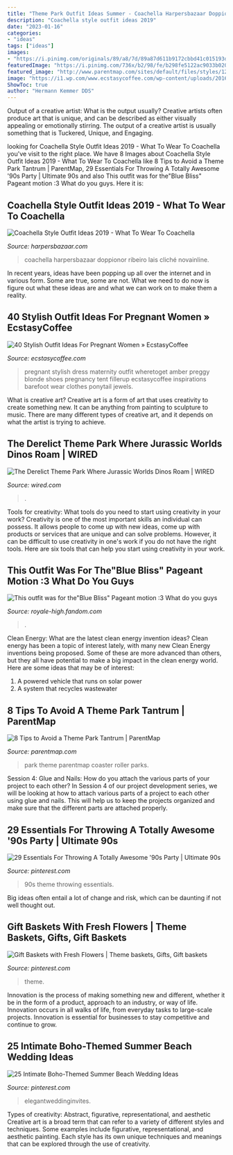 ```yaml
---
title: "Theme Park Outfit Ideas Summer - Coachella Harpersbazaar Doppionor Ribeiro Lais Cliché Novainline"
description: "Coachella style outfit ideas 2019"
date: "2023-01-16"
categories:
- "ideas"
tags: ["ideas"]
images:
- "https://i.pinimg.com/originals/89/a8/7d/89a87d611b9172cbbd41c015193d4cf9.jpg"
featuredImage: "https://i.pinimg.com/736x/b2/98/fe/b298fe5122ac9033b02080e945e43f83.jpg"
featured_image: "http://www.parentmap.com/sites/default/files/styles/1200x1200_scaled/public/2018-05/theme-park-roller-coaster-kids-mom-istock_0.jpg?itok=7RWPzJIm"
image: "https://i1.wp.com/www.ecstasycoffee.com/wp-content/uploads/2016/11/Black-Shift-Dress.jpg?resize=600%2C898"
ShowToc: true
author: "Hermann Kemmer DDS"
---
```



Output of a creative artist: What is the output usually?
Creative artists often produce art that is unique, and can be described as either visually appealing or emotionally stirring. The output of a creative artist is usually something that is Tuckered, Unique, and Engaging.

	

		
looking for Coachella Style Outfit Ideas 2019 - What To Wear To Coachella you've visit to the right place. We have 8 Images about Coachella Style Outfit Ideas 2019 - What To Wear To Coachella like 8 Tips to Avoid a Theme Park Tantrum | ParentMap, 29 Essentials For Throwing A Totally Awesome &#039;90s Party | Ultimate 90s and also This outfit was for the&quot;Blue Bliss&quot; Pageant motion :3 What do you guys. Here it is:
		
    
## Coachella Style Outfit Ideas 2019 - What To Wear To Coachella

<img loading=lazy src="https://hips.hearstapps.com/hmg-prod.s3.amazonaws.com/images/hbz-lais-ribeiro-coachella-outfit-1553030138.jpg?crop=1xw:1xh;center,top&amp;resize=480:*" onerror="this.onerror=null;this.src='https://tse3.mm.bing.net/th?id=OIP.dM6QUChSeOfXa5D-eZojPgHaLH&amp;pid=15.1';" alt="Coachella Style Outfit Ideas 2019 - What To Wear To Coachella">

_Source: harpersbazaar.com_

>coachella harpersbazaar doppionor ribeiro lais cliché novainline. 

	

In recent years, ideas have been popping up all over the internet and in various form. Some are true, some are not. What we need to do now is figure out what these ideas are and what we can work on to make them a reality.

    
## 40 Stylish Outfit Ideas For Pregnant Women » EcstasyCoffee

<img loading=lazy src="https://i1.wp.com/www.ecstasycoffee.com/wp-content/uploads/2016/11/Black-Shift-Dress.jpg?resize=600%2C898" onerror="this.onerror=null;this.src='https://tse3.mm.bing.net/th?id=OIP.kF7D7DKlFeHrC3Wgph5dmwHaLF&amp;pid=15.1';" alt="40 Stylish Outfit Ideas For Pregnant Women » EcstasyCoffee">

_Source: ecstasycoffee.com_

>pregnant stylish dress maternity outfit wheretoget amber preggy blonde shoes pregnancy tent fillerup ecstasycoffee inspirations barefoot wear clothes ponytail jewels. 

	

What is creative art?
Creative art is a form of art that uses creativity to create something new. It can be anything from painting to sculpture to music. There are many different types of creative art, and it depends on what the artist is trying to achieve.

    
## The Derelict Theme Park Where Jurassic Worlds Dinos Roam | WIRED

<img loading=lazy src="https://media.wired.com/photos/5909557b76f462691f0128b3/191:100/pass/h_14212142.jpg" onerror="this.onerror=null;this.src='https://tse3.mm.bing.net/th?id=OIP.ICqzMmJA6spEgkFfYZe2mwHaD4&amp;pid=15.1';" alt="The Derelict Theme Park Where Jurassic Worlds Dinos Roam | WIRED">

_Source: wired.com_

>. 

	

Tools for creativity: What tools do you need to start using creativity in your work?
Creativity is one of the most important skills an individual can possess. It allows people to come up with new ideas, come up with products or services that are unique and can solve problems. However, it can be difficult to use creativity in one's work if you do not have the right tools. Here are six tools that can help you start using creativity in your work.

    
## This Outfit Was For The&quot;Blue Bliss&quot; Pageant Motion :3 What Do You Guys

<img loading=lazy src="https://static.wikia.nocookie.net/83c04b40-a944-4511-bc2b-3b40ecc31922" onerror="this.onerror=null;this.src='https://tse1.mm.bing.net/th?id=OIP.BlNMfKfUc-JxzbfgWzYqpAHaF7&amp;pid=15.1';" alt="This outfit was for the&quot;Blue Bliss&quot; Pageant motion :3 What do you guys">

_Source: royale-high.fandom.com_

>. 

	

Clean Energy: What are the latest clean energy invention ideas?
Clean energy has been a topic of interest lately, with many new Clean Energy inventions being proposed. Some of these are more advanced than others, but they all have potential to make a big impact in the clean energy world. Here are some ideas that may be of interest: 
1. A powered vehicle that runs on solar power 
2. A system that recycles wastewater 

    
## 8 Tips To Avoid A Theme Park Tantrum | ParentMap

<img loading=lazy src="http://www.parentmap.com/sites/default/files/styles/1200x1200_scaled/public/2018-05/theme-park-roller-coaster-kids-mom-istock_0.jpg?itok=7RWPzJIm" onerror="this.onerror=null;this.src='https://tse1.mm.bing.net/th?id=OIP.mTY8Z3kdEEdK5ht2azWdRAHaE7&amp;pid=15.1';" alt="8 Tips to Avoid a Theme Park Tantrum | ParentMap">

_Source: parentmap.com_

>park theme parentmap coaster roller parks. 

	

Session 4: Glue and Nails: How do you attach the various parts of your project to each other?
In Session 4 of our project development series, we will be looking at how to attach various parts of a project to each other using glue and nails. This will help us to keep the projects organized and make sure that the different parts are attached properly.

    
## 29 Essentials For Throwing A Totally Awesome &#039;90s Party | Ultimate 90s

<img loading=lazy src="https://i.pinimg.com/736x/52/1c/22/521c2259a0cbadb3f0d34914d4b64788--s-party.jpg" onerror="this.onerror=null;this.src='https://tse3.mm.bing.net/th?id=OIP.RP3q1zPpOkemiU86TexgagHaKW&amp;pid=15.1';" alt="29 Essentials For Throwing A Totally Awesome &#039;90s Party | Ultimate 90s">

_Source: pinterest.com_

>90s theme throwing essentials. 

	

Big ideas often entail a lot of change and risk, which can be daunting if not well thought out.

    
## Gift Baskets With Fresh Flowers | Theme Baskets, Gifts, Gift Baskets

<img loading=lazy src="https://i.pinimg.com/736x/b2/98/fe/b298fe5122ac9033b02080e945e43f83.jpg" onerror="this.onerror=null;this.src='https://tse4.mm.bing.net/th?id=OIP.cpOU2nCh2Cqkfd-7np1LLwHaJ3&amp;pid=15.1';" alt="Gift Baskets with Fresh Flowers | Theme baskets, Gifts, Gift baskets">

_Source: pinterest.com_

>theme. 

	

Innovation is the process of making something new and different, whether it be in the form of a product, approach to an industry, or way of life. Innovation occurs in all walks of life, from everyday tasks to large-scale projects. Innovation is essential for businesses to stay competitive and continue to grow.

    
## 25 Intimate Boho-Themed Summer Beach Wedding Ideas

<img loading=lazy src="https://i.pinimg.com/originals/89/a8/7d/89a87d611b9172cbbd41c015193d4cf9.jpg" onerror="this.onerror=null;this.src='https://tse2.mm.bing.net/th?id=OIP.JOFtE5oAOfh-lxhH186fNwHaQF&amp;pid=15.1';" alt="25 Intimate Boho-Themed Summer Beach Wedding Ideas">

_Source: pinterest.com_

>elegantweddinginvites. 

	

Types of creativity: Abstract, figurative, representational, and aesthetic
Creative art is a broad term that can refer to a variety of different styles and techniques. Some examples include figurative, representational, and aesthetic painting. Each style has its own unique techniques and meanings that can be explored through the use of creativity.

